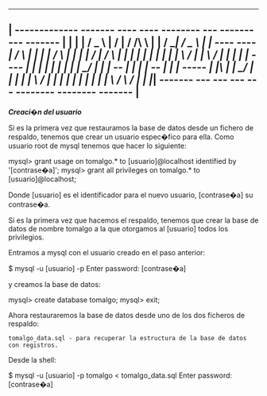  ---------------------------------------------------------------------------------------------------
|  -------------    -------     ----    ----     --------     ---          ----------     -------    |
| |             | /    _    \  |     \/     |  /    /\    \  |   |       /    _______|  /    _    \  |
|  ----     ---- |    / \    | |            | |    /  \    | |   |      |   /          |    / \    | |
|      |   |     |   |   |   | |    \  /    | |    \  /    | |   |      |   |    ----  |   |   |   | |
|      |   |     |    \_/    | |   | -- |   | |   | -- |   | |   -----  |   |___\    | |    \_/    | |
|      |   |      \         /  |   |    |   | |   |    |   | |        |  \          /   \         /  |
|      |___|        -------     ---      ---   ---      ---   --------     --------       -------    |
 ----------------------------------------------------------------------------------------------------


***Creaci�n del usuario***

Si es la primera vez que restauramos la base de datos desde un fichero de respaldo, tenemos que crear un usuario espec�fico para ella. Como usuario root de mysql tenemos que hacer lo siguiente:

mysql> grant usage on tomalgo.* to [usuario]@localhost identified by '[contrase�a]';
mysql> grant all privileges on tomalgo.* to [usuario]@localhost;

Donde [usuario] es el identificador para el nuevo usuario, [contrase�a] su contrase�a.

Si es la primera vez que hacemos el respaldo, tenemos que crear la base de datos de nombre tomalgo a la que otorgamos al [usuario] todos los privilegios.

Entramos a mysql con el usuario creado en el paso anterior:

$ mysql -u [usuario] -p
Enter password: [contrase�a]

y creamos la base de datos:

mysql> create database tomalgo;
mysql> exit;

Ahora restauraremos la base de datos desde uno de los dos ficheros de respaldo:

    tomalgo_data.sql - para recuperar la estructura de la base de datos con registros.

Desde la shell:

$ mysql -u [usuario] -p tomalgo < tomalgo_data.sql
Enter password: [contrase�a]
